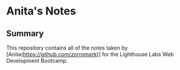 # Anita's Notes

## Summary 

This repository contains all of the notes taken by [Anita(https://github.com/zorromark)] for the Lighthouse Labs Web Development Bootcamp.